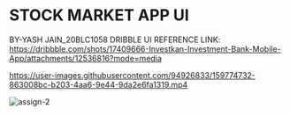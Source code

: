 # STOCK MARKET APP UI
BY-YASH JAIN_20BLC1058
DRIBBLE UI REFERENCE LINK:
https://dribbble.com/shots/17409666-Investkan-Investment-Bank-Mobile-App/attachments/12536816?mode=media

https://user-images.githubusercontent.com/94926833/159774732-863008bc-b203-4aa6-9e44-9da2e6fa1319.mp4

![assign-2](https://user-images.githubusercontent.com/94926833/159775493-8fcbfcd7-ed23-41b3-ba06-2aac026b20e2.jpg)
